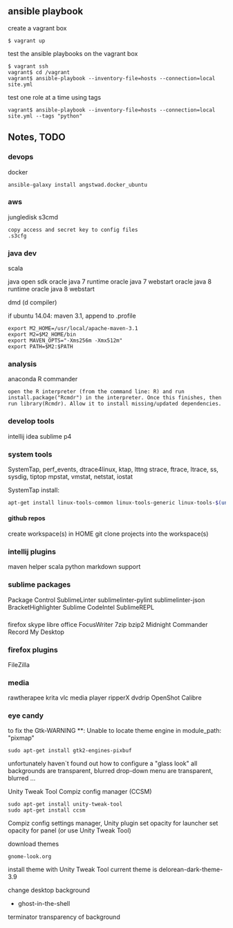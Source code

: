 ## ansible playbook
create a vagrant box
```
$ vagrant up
```

test the ansible playbooks on the vagrant box
```
$ vagrant ssh
vagrant$ cd /vagrant
vagrant$ ansible-playbook --inventory-file=hosts --connection=local site.yml
```

test one role at a time using tags
```
vagrant$ ansible-playbook --inventory-file=hosts --connection=local site.yml --tags "python"
```


## Notes, TODO

### devops
docker
```
ansible-galaxy install angstwad.docker_ubuntu
```

### aws
jungledisk
s3cmd
```
copy access and secret key to config files
.s3cfg
```

### java dev
scala

java open sdk
oracle java 7 runtime
oracle java 7 webstart
oracle java 8 runtime
oracle java 8 webstart

dmd (d compiler)

if ubuntu 14.04:
	maven 3.1, append to .profile
```
export M2_HOME=/usr/local/apache-maven-3.1
export M2=$M2_HOME/bin
export MAVEN_OPTS="-Xms256m -Xmx512m"
export PATH=$M2:$PATH
```


### analysis
anaconda
R commander
```
open the R interpreter (from the command line: R) and run install.package("Rcmdr") in the interpreter. Once this finishes, then run library(Rcmdr). Allow it to install missing/updated dependencies.
```

### develop tools
intellij idea
sublime
p4

### system tools
SystemTap, perf_events, dtrace4linux, ktap, lttng
strace, ftrace, ltrace, ss, sysdig, tiptop
mpstat, vmstat, netstat, iostat

SystemTap install:
```bash
apt-get install linux-tools-common linux-tools-generic linux-tools-$(uname -r)
```

#### github repos
create workspace(s) in HOME
git clone projects into the workspace(s)

### intellij plugins
maven helper
scala
python
markdown support

### sublime packages
Package Control
SublimeLinter
sublimelinter-pylint
sublimelinter-json
BracketHighlighter
Sublime CodeIntel
SublimeREPL

### 
firefox
skype
libre office
FocusWriter
7zip
bzip2
Midnight Commander
Record My Desktop

### firefox plugins
FileZilla

### media
rawtherapee
krita
vlc media player
ripperX
dvdrip
OpenShot
Calibre

### eye candy
to fix the 
Gtk-WARNING **: Unable to locate theme engine in module_path: "pixmap"
```
sudo apt-get install gtk2-engines-pixbuf
```


unfortunately haven`t found out how to configure a "glass look"
  all backgrounds are transparent, blurred
  drop-down menu are transparent, blurred
  ...

Unity Tweak Tool
Compiz config manager (CCSM)
```
sudo apt-get install unity-tweak-tool
sudo apt-get install ccsm
```

Compiz config settings manager, Unity plugin
	set opacity for launcher
	set opacity for panel (or use Unity Tweak Tool)


download themes
```
gnome-look.org
```

install theme with Unity Tweak Tool
  current theme is delorean-dark-theme-3.9

change desktop background
* ghost-in-the-shell

terminator
	transparency of background
